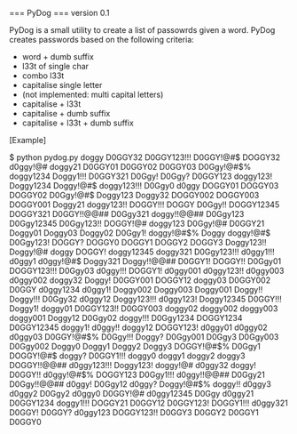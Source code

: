    === PyDog ===
   version 0.1

PyDog is a small utility to create a list of passowrds given a word. PyDog creates passwords based on the following criteria:

   - word + dumb suffix
   - l33t of single char
   - combo l33t
   - capitalise single letter
   - (not implemented: multi capital letters)
   - capitalise + l33t
   - capitalise + dumb suffix
   - capitalise + l33t + dumb suffix


[Example]

$ python pydog.py doggy
D0GGY32
D0GGY123!!!
D0GGY!@#$
DOGGY32
d0ggy!@#
doggy21
D0GGY01
D0GGY02
D0GGY03
D0Ggy!@#$%
doggy1234
Doggy1!!!
D0GGY321
D0Ggy!
D0Ggy?
D0GGY123
doggy123!
Doggy1234
Doggy!@#$
doggy123!!!
D0Ggy0
d0ggy
DOGGY01
DOGGY03
DOGGY02
D0Ggy!@#$
Doggy123
Doggy32
DOGGY002
DOGGY003
DOGGY001
Doggy21
doggy123!!
DOGGY!!!
DOGGY
D0Ggy!!
DOGGY12345
DOGGY321
D0GGY!!@@##
D0Ggy321
doggy!!@@##
D0Ggy123
D0Ggy12345
D0Ggy123!!
DOGGY!@#
doggy123
D0Ggy!@#
D0GGY21
Doggy01
Doggy03
Doggy02
D0Ggy1!
doggy!@#$%
Doggy
doggy!@#$
D0Ggy123!
DOGGY?
DOGGY0
DOGGY1
DOGGY2
DOGGY3
Doggy123!!
Doggy!@#
doggy
DOGGY!
doggy12345
doggy321
D0Ggy123!!!
d0ggy1!!!
d0ggy1
d0ggy!@#$
Doggy321
Doggy!!@@##
D0GGY1!
DOGGY!!
D0Ggy01
DOGGY123!!!
D0Ggy03
d0ggy!!!
DOGGY1!
d0ggy001
d0ggy123!!
d0ggy003
d0ggy002
doggy32
Doggy!
D0GGY001
DOGGY12
doggy03
D0GGY002
D0GGY
d0ggy1234
d0ggy1!
Doggy002
Doggy003
Doggy001
Doggy!!
Doggy!!!
D0Ggy32
d0ggy12
Doggy123!!!
d0ggy123!
Doggy12345
D0GGY!!!
Doggy1!
doggy01
D0GGY123!!
D0GGY003
doggy02
doggy002
doggy003
doggy001
Doggy12
D0Ggy02
doggy!!!
D0Ggy1234
DOGGY1234
D0GGY12345
doggy1!
d0ggy!!
doggy12
DOGGY123!
d0ggy01
d0ggy02
d0ggy03
D0GGY!@#$%
D0Ggy!!!
Doggy?
D0Ggy001
D0Ggy3
D0Ggy003
D0Ggy002
Doggy0
Doggy1
Doggy2
Doggy3
DOGGY!@#$%
D0Ggy1
DOGGY!@#$
doggy?
D0GGY1!!!
doggy0
doggy1
doggy2
doggy3
DOGGY!!@@##
d0ggy123!!!
Doggy123!
doggy!@#
d0ggy32
doggy!
D0GGY!!
d0ggy!@#$%
DOGGY123
D0Ggy1!!!
d0ggy!!@@##
D0Ggy21
D0Ggy!!@@##
d0ggy!
D0Ggy12
d0ggy?
Doggy!@#$%
doggy!!
d0ggy3
d0ggy2
D0Ggy2
d0ggy0
D0GGY!@#
d0ggy12345
D0Ggy
d0ggy21
D0GGY1234
doggy1!!!
DOGGY21
D0GGY12
D0GGY123!
DOGGY1!!!
d0ggy321
D0GGY!
D0GGY?
d0ggy123
DOGGY123!!
D0GGY3
D0GGY2
D0GGY1
D0GGY0
